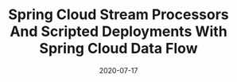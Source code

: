 ---
date: '2020-07-17'
description: Islands In The Stream. Not just a Country classic, they’re also a fact
  of life for data streaming apps — sending data in different directions depending
  on your processing logic. Implementing these forks/splits/channels is easy in Spring
  Cloud Data Flow for Kubernetes once you know how. Ben Wilcock (@benbravo73) takes
  you through an example step by step, starting with the code and finishing with the
  configuration and deployment. All in under 7 minutes!
lastmod: '2020-09-17'
patterns:
- Eventing
tags:
- Spring
- Event Streaming
- Kubernetes
- Messaging and Integration
title: Spring Cloud Stream Processors And Scripted Deployments With Spring Cloud Data
  Flow
youtube_id: ruvoJg0uchc
---